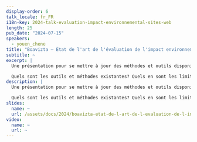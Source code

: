 ```yaml
---
display-order: 6
talk_locale: fr_FR
i18n-key: 2024-talk-evaluation-impact-environnemental-sites-web
length: 25
pub_date: "2024-07-15"
speakers:
  - youen_chene
title: "Boavizta — Etat de l'art de l'évaluation de l'impact environnemental des sites web de contenus"
subtitle: ~
excerpt: |
  Une présentation pour se mettre à jour des méthodes et outils disponible pour évaluer l'impact environnementale des sites web de contenus (et pas forcément mesurer comme on le précise à chaque fois à Boavizta).

  Quels sont les outils et méthodes existantes? Quels en sont les limites actuelles? Quels outils pour quels type de service numériques? Ce sont les questions qui seront couverte pendant ces 25mn.
description: |
  Une présentation pour se mettre à jour des méthodes et outils disponible pour évaluer l'impact environnementale des sites web de contenus (et pas forcément mesurer comme on le précise à chaque fois à Boavizta).

  Quels sont les outils et méthodes existantes? Quels en sont les limites actuelles? Quels outils pour quels type de service numériques? Ce sont les questions qui seront couverte pendant ces 25mn.
slides:
  name: ~
  url: /assets/docs/2024/boavizta-etat-de-l-art-de-l-evaluation-de-l-impact-environnemental-des-sites-web-de-contenus-WeLoveSpeed2024.pdf
video:
  name: ~
  url: ~
---
```

